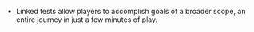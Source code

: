 - Linked tests allow players to accomplish goals of a broader scope, an entire journey in just a few minutes of play. 